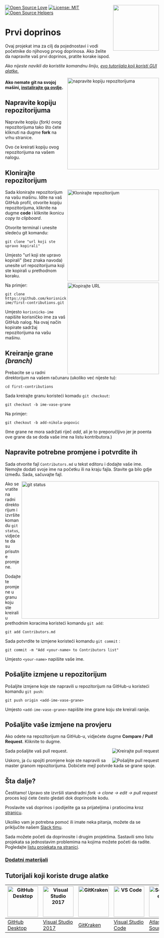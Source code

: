 [![Open Source Love](https://firstcontributions.github.io/open-source-badges/badges/open-source-v1/open-source.svg)](https://github.com/firstcontributions/open-source-badges)
[<img align="right" width="150" src="assets/join-slack-team.png">](https://join.slack.com/t/firstcontributors/shared_invite/zt-1hg51qkgm-Xc7HxhsiPYNN3ofX2_I8FA)
[![License: MIT](https://img.shields.io/badge/License-MIT-green.svg)](https://opensource.org/licenses/MIT)
[![Open Source Helpers](https://www.codetriage.com/roshanjossey/first-contributions/badges/users.svg)](https://www.codetriage.com/roshanjossey/first-contributions)

# Prvi doprinos

Ovaj projekat ima za cilj da pojednostavi i vodi početnike do njihovog prvog doprinosa. Ako želite da napravite vaš prvi doprinos, pratite korake ispod.

_Ako nijeste navikli da koristite komandnu liniju, [evo tutorijala koji koristi GUI alatke.](#Tutorijali-koji-koriste-druge-alatke)_

<img  align="right"  width="300"  src="https://firstcontributions.github.io/assets/Readme/fork.png"  alt="napravite kopiju repozitorijuma"  />

#### Ako nemate git na svojoj mašini, [instalirajte ga ovdje](https://help.github.com/articles/set-up-git/).

## Napravite kopiju repozitorijuma

Napravite kopiju _(fork)_ ovog repozitorijuma tako što ćete kliknuti na dugme **fork** na vrhu stranice.

Ovo će kreirati kopiju ovog repozitorijuma na vašem nalogu.

## Klonirajte repozitorijum

<img  align="right"  width="300"  src="assets/clone.png"  alt="Klonirajte repozitorijum"  />

Sada klonirajte repozitorijum na vašu mašinu. Idite na vaš GitHub profil, otvorite kopiju repozitorijuma, kliknite na dugme **code** i kliknite ikonicu *copy to clipboard*.

Otvorite terminal i unesite sledeću git komandu:

```
git clone "url koji ste upravo kopirali"
```

Umjesto "url koji ste upravo kopirali" (bez znaka navoda) unesite url repozitorijuma koji ste kopirali u prethodnom koraku.

<img  align="right"  width="300"  src="https://firstcontributions.github.io/assets/Readme/copy-to-clipboard.png"  alt="Kopirajte URL"  />

Na primjer:

```
git clone https://github.com/korisnicko-ime/first-contributions.git
```

Umjesto `korisnicko-ime` napišite korisničko ime za vaš GitHub nalog. Na ovaj način kopirate sadržaj repozitorijuma na vašu mašinu.

## Kreiranje grane _(branch)_

Prebacite se u radni direktorijum na vašem računaru (ukoliko već nijeste tu):

```
cd first-contributions
```

Sada kreirajte granu koristeći komadu `git checkout`:

```
git checkout -b ime-vase-grane

```

Na primjer:

```
git checkout -b add-nikola-popovic
```

(Ime grane ne mora sadržati riječ _add_, ali je to preporučljivo jer je poenta ove grane da se doda vaše ime na listu kontributora.)

## Napravite potrebne promjene i potvrdite ih

Sada otvorite fajl `Contributors.md` u tekst editoru i dodajte vaše ime. Nemojte dodati svoje ime na početku ili na kraju fajla. Stavite ga bilo gdje između. Sada, sačuvajte fajl.

<img  align="right"  width="450"  src="assets/git-status.png"  alt="git status"  />

Ako se vratite na radni direktorijum i izvršite komandu `git status`, vidjećete da su prisutne promjene.

Dodajte te promjene u granu koju ste kreirali u prethodnim koracima koristeći komandu `git add`:

```
git add Contributors.md
```

Sada potvrdite te izmjene koristeći komandu `git commit` :

```
git commit -m "Add <your-name> to Contributors list"
```

Umjesto `<your-name>` napišite vaše ime.

## Pošaljite izmjene u repozitorijum

Pošaljite izmjene koje ste napravili u repozitorijum na GitHub-u koristeći komandu `git push`:

```
git push origin <add-ime-vase-grane>
```

Umjesto `<add-ime-vase-grane>` napišite ime grane koju ste kreirali ranije.

## Pošaljite vaše izmjene na provjeru

Ako odete na repozitorijum na GitHub-u, vidjećete dugme **Compare / Pull Request**. Kliknite to dugme.

<img  style="float: right;"  src="assets/compare-and-pull.png"  alt="Kreirajte pull request"  />

Sada pošaljite vaš pull request.

<img  style="float: right;"  src="assets/submit-pull-request.png"  alt="Pošaljite pull request"  />

Uskoro, ja ću spojiti promjene koje ste napravili sa master granom repozitorijuma. Dobićete mejl potvrde kada se grane spoje.

## Šta dalje?

Čestitamo! Upravo ste izvršili standradni _fork -> clone -> edit -> pull request_ proces koji ćete često gledati dok doprinosite kodu.

Proslavite vaš doprinos i podijelite ga sa prijateljima i pratiocima kroz [stranicu](https://firstcontributions.github.io/#social-share).

Ukoliko vam je potrebna pomoć ili imate neka pitanja, možete da se priključite našem [Slack timu](https://join.slack.com/t/firstcontributors/shared_invite/zt-1hg51qkgm-Xc7HxhsiPYNN3ofX2_I8FA).

Sada možete početi da doprinosite i drugim projektima. Sastavili smo listu projekata sa jednostavim problemima na kojima možete početi da radite. Pogledajte [listu projekata na stranici](https://firstcontributions.github.io/#project-list).

### [Dodatni materijali](additional-material/git_workflow_scenarios/additional-material.md)

## Tutorijali koji koriste druge alatke

| <a href="../gui-tool-tutorials/github-desktop-tutorial.md"><img alt="GitHub Desktop" src="https://desktop.github.com/images/desktop-icon.svg" width="100"></a> | <a href="../gui-tool-tutorials/github-windows-vs2017-tutorial.md"><img alt="Visual Studio 2017" src="https://upload.wikimedia.org/wikipedia/commons/c/cd/Visual_Studio_2017_Logo.svg" width="100"></a> | <a href="../gui-tool-tutorials/gitkraken-tutorial.md"><img alt="GitKraken" src="https://firstcontributions.github.io/assets/gui-tool-tutorials/gitkraken-tutorial/gk-icon.png" width="100"></a> | <a href="../gui-tool-tutorials/github-windows-vs-code-tutorial.md"><img alt="VS Code" src="https://upload.wikimedia.org/wikipedia/commons/1/1c/Visual_Studio_Code_1.35_icon.png" width=100></a> | <a href="../gui-tool-tutorials/sourcetree-macos-tutorial.md"><img alt="Sourcetree App" src="https://wac-cdn.atlassian.com/dam/jcr:81b15cde-be2e-4f4a-8af7-9436f4a1b431/Sourcetree-icon-blue.svg" width=100></a> | <a href="../gui-tool-tutorials/github-windows-intellij-tutorial.md"><img alt="IntelliJ IDEA" src="https://upload.wikimedia.org/wikipedia/commons/thumb/9/9c/IntelliJ_IDEA_Icon.svg/512px-IntelliJ_IDEA_Icon.svg.png" width=100></a> |
| --- | --- | --- | --- | --- | --- |
| [GitHub Desktop](../gui-tool-tutorials/github-desktop-tutorial.md) | [Visual Studio 2017](../gui-tool-tutorials/github-windows-vs2017-tutorial.md) | [GitKraken](../gui-tool-tutorials/gitkraken-tutorial.md) | [Visual Studio Code](../gui-tool-tutorials/github-windows-vs-code-tutorial.md) | [Atlassian Sourcetree](../gui-tool-tutorials/sourcetree-macos-tutorial.md) | [IntelliJ IDEA](../gui-tool-tutorials/github-windows-intellij-tutorial.md) |
